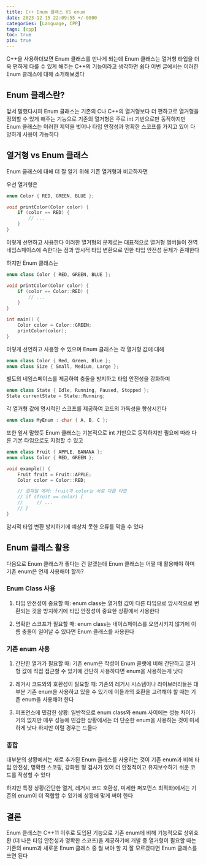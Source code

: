 ```yaml
---
title: C++ Enum 클래스 VS enum
date: 2023-12-15 22:09:55 +/-0000
categories: [Language, CPP]
tags: [cpp]
toc: true
pin: true
---
```


C++을 사용하더보면 Enum 클래스를 만나게 되는데 Enum 클래스는 열거형 타입을 더욱 편하게 다룰 수 있게 해주는 C++의 기능이라고 생각하면 쉽다 이번 글에서는 이러한 Enum 클래스에 대해 소개해보겠다

## Enum 클래스란?

앞서 말했다시피 Enum 클래스는 기존의 C나 C++의 열거형보다 더 편하고로 열거형을 정의할 수 있게 해주는 기능으로 기존의 열거형은 주로 int 기반으로만 동작하지만 Enum 클래스는 이러한 제약을 벗어나 타입 안정성과 명확한 스코프를 가지고 있어 다양하게 사용이 가능하다

## 열거형 vs Enum 클래스

Enum 클래스에 대해 더 잘 알기 위해 기존 열거형과 비교하자면

우선 열거형은

~~~cpp
enum Color { RED, GREEN, BLUE };

void printColor(Color color) {
    if (color == RED) {
        // ...
    }
}
~~~

이렇게 선언하고 사용한다 이러한 열거형의 문제로는 대표적으로 열거형 멤버들이 전역 네임스페이스에 속한다는 점과 암시적 타입 변환으로 인한 타입 안전성 문제가 존재한다

하지만 Enum 클래스는

~~~cpp
enum class Color { RED, GREEN, BLUE };

void printColor(Color color) {
    if (color == Color::RED) {
        // ...
    }
}

int main() {
    Color color = Color::GREEN;
    printColor(color);
}
~~~

이렇게 선언하고 사용할 수 있으며 Enum 클래스는 각 열거형 값에 대해 

~~~cpp
enum class Color { Red, Green, Blue };
enum class Size { Small, Medium, Large };
~~~

별도의 네임스페이스를 제공하여 충돌을 방지하고 타입 안전성을 강화하며 

~~~cpp
enum class State { Idle, Running, Paused, Stopped };
State currentState = State::Running;
~~~

각 열거형 값에 명시적인 스코프를 제공하여 코드의 가독성을 향상시킨다

~~~cpp
enum class MyEnum : char { A, B, C };
~~~

또한 앞서 말했듯 Enum 클래스는 기본적으로 int 기반으로 동작하지만 필요에 따라 다른 기본 타임으로도 지정할 수 있고 

~~~cpp
enum class Fruit { APPLE, BANANA };
enum class Color { RED, GREEN };

void example() {
    Fruit fruit = Fruit::APPLE;
    Color color = Color::RED;

    // 컴파일 에러: fruit과 color는 서로 다른 타입
    // if (fruit == color) {
    //     // ...
    // }
}
~~~

암시적 타입 변환 방지하기에 예상치 못한 오류를 막을 수 있다

## Enum 클래스 활용

다음으로 Enum 클래스가 좋다는 건 알겠는데 Enum 클래스는 어떨 때 활용해야 하며 기존 enum은 언제 사용해야 할까?

### Enum Class 사용

1. 타입 안전성이 중요할 때: enum class는 열거형 값이 다른 타입으로 암시적으로 변환되는 것을 방지하기에 타입 안정성이 중요한 상황에서 사용한다

2. 명확한 스코프가 필요할 때: enum class는 네이스페이스를 오염시키지 않기에 이름 충돌이 일어날 수 있다면 Enum 클래스를 사용한다

### 기존 enum 사용

1. 간단한 열거가 필요할 때: 기존 enum은 작성이 Enum 클랫에 비해 간단하고 열거형 값에 직접 접근할 수 있기에 간단히 사용하다면 enum을 사용하는게 낫다

2. 레거시 코드와의 호환성이 필요할 때: 기존의 레거시 시스템이나 라이브러리들은 대부분 기존 enum을 사용하고 있을 수 있기에 이들과의 호환을 고려해야 할 때는 기존 enum을 사용해야 한다

3. 퍼포먼스에 민감한 상황: 일반적으로 enum class와 enum 사이에는 성능 차이가 거의 없지만 매우 성능에 민감한 상황에서는 더 단순한 enum을 사용하는 것이 미세하게 낫다 하지만 이럴 경우는 드물다

### 종합

대부분의 상황에서는 새로 추가된 Enum 클래스를 사용하는 것이 기존 enum과 비해 타입 안전성, 명확한 스코핑, 강화된 형 검사가 있어 더 안정적이고 유지보수하기 쉬운 코드를 작성할 수 있다

하지만 특정 상황(간단한 열거, 레거시 코드 호환성, 미세한 퍼포먼스 최적화)에서는 기존의 enum이 더 적합할 수 있기에 상황에 맞게 써야 한다 

## 결론

Enum 클래스는 C++11 이후로 도입된 기능으로 기존 enum에 비해 기능적으로 상위호환 (더 나은 타입 안전성과 명확한 스코프)을 제공하기에 개발 중 열거형이 필요할 때는 기존의 enum과 새로운 Enum 클래스 중 뭘 써야 할 지 잘 모르겠다면 Enum 클래스를 쓰면 된다



